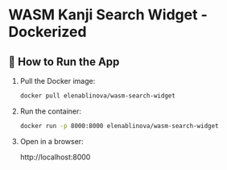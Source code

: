 # WASM Kanji Search Widget - Dockerized

## 🚀 How to Run the App

1. Pull the Docker image:
   ```bash
   docker pull elenablinova/wasm-search-widget
   ```

2. Run the container:
    ```bash
    docker run -p 8000:8000 elenablinova/wasm-search-widget
    ```

3. Open in a browser:

    http://localhost:8000


